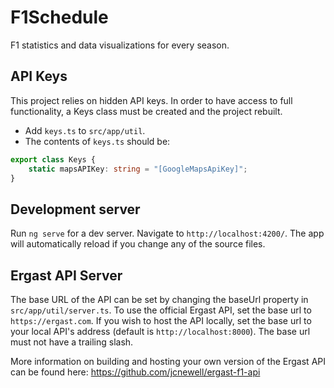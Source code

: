 # F1Schedule

F1 statistics and data visualizations for every season.

## API Keys

This project relies on hidden API keys. In order to have access to full functionality, a Keys class must be created and the project rebuilt.

* Add `keys.ts` to `src/app/util`.
* The contents of `keys.ts` should be:
``` typescript
export class Keys {
    static mapsAPIKey: string = "[GoogleMapsApiKey]";
}
```

## Development server

Run `ng serve` for a dev server. Navigate to `http://localhost:4200/`. The app will automatically reload if you change any of the source files.

## Ergast API Server

The base URL of the API can be set by changing the baseUrl property in `src/app/util/server.ts`.
To use the official Ergast API, set the base url to `https://ergast.com`. If you wish to host the
API locally, set the base url to your local API's address (default is `http://localhost:8000`).
The base url must not have a trailing slash.

More information on building and hosting your own version of the Ergast API can be found here: 
https://github.com/jcnewell/ergast-f1-api
